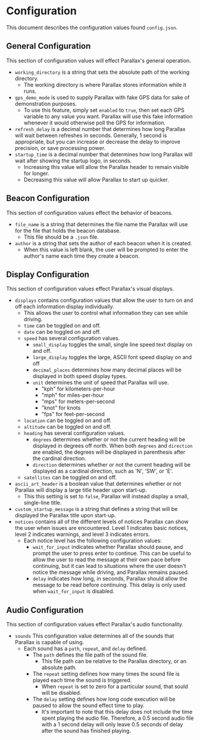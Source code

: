 # Configuration

This document describes the configuration values found `config.json`.


## General Configuration

This section of configuration values will effect Parallax's general operation.

- `working_directory` is a string that sets the absolute path of the working directory.
    - The working directory is where Parallax stores information while it runs.
- `gps_demo_mode` is used to supply Parallax with fake GPS data for sake of demonstration purposes.
    - To use this feature, simply set `enabled` to `true`, then set each GPS variable to any value you want. Parallax will use this fake information whenever it would otherwise poll the GPS for information.
- `refresh_delay` is a decimal number that determines how long Parallax will wait between refreshes in seconds. Generally, 1 second is appropriate, but you can increase or decrease the delay to improve precision, or save processing power.
- `startup_time` is a decimal number that determines how long Parallax will wait after showing the startup logo, in seconds.
    - Increasing this value will allow the Parallax header to remain visible for longer.
    - Decreasing this value will allow Parallax to start up quicker.


## Beacon Configuration

This section of configuration values effect the behavior of beacons.

- `file_name` is a string that determines the file name the Parallax will use for the file that holds the beacon database.
    - This file should be a `.json` file.
- `author` is a string that sets the author of each beacon when it is created.
    - When this value is left blank, the user will be prompted to enter the author's name each time they create a beacon.


## Display Configuration

This section of configuration values effect Parallax's visual displays.

- `displays` contains configuration values that allow the user to turn on and off each information display individually.
    - This allows the user to control what information they can see while driving.
    - `time` can be toggled on and off.
    - `date` can be toggled on and off.
    - `speed` has several configuration values.
        - `small_display` toggles the small, single line speed text display on and off.
        - `large_display` toggles the large, ASCII font speed display on and off
        - `decimal_places` determines how many decimal places will be displayed in both speed display types.
        - `unit` determines the unit of speed that Parallax will use.
            - "kph" for kilometers-per-hour
            - "mph" for miles-per-hour
            - "mps" for meters-per-second
            - "knot" for knots
            - "fps" for feet-per-second
    - `location` can be toggled on and off.
    - `altitude` can be toggled on and off.
    - `heading` has several configuration values.
        - `degrees` determines whether or not the current heading will be displayed in degrees off north. When both `degrees` and `direction` are enabled, the degrees will be displayed in parenthesis after the cardinal direction.
        - `direction` determines whether or not the current heading will be displayed as a cardinal direction, such as 'N', 'SW', or 'E'.
    - `satellites` can be toggled on and off.
- `ascii_art_header` is a boolean value that determines whether or not Parallax will display a large title header upon start-up.
    - This this setting is set to `false`, Parallax will instead display a small, single-line title.
- `custom_startup_message` is a string that defines a string that will be displayed the Parallax title upon start-up.
- `notices` contains all of the different levels of notices Parallax can show the user when issues are encountered. Level 1 indicates basic notices, level 2 indicates warnings, and level 3 indicates errors.
    - Each notice level has the following configuration values:
        - `wait_for_input` indicates whether Parallax should pause, and prompt the user to press enter to continue. This can be useful to allow the user to read the message at their own pace before continuing, but it can lead to situations where the user doesn't notice the message while driving, and Parallax remains paused.
        - `delay` indicates how long, in seconds, Parallax should allow the message to be read before continuing. This delay is only used when `wait_for_input` is disabled.


## Audio Configuration

This section of configuration values effect Parallax's audio functionality.

- `sounds`
    This configuration value determines all of the sounds that Parallax is capable of using.
    - Each sound has a `path`, `repeat`, and `delay` defined.
        - The `path` defines the file path of the sound file.
            - This file path can be relative to the Parallax directory, or an absolute path.
        - The `repeat` setting defines how many times the sound file is played each time the sound is triggered.
            - When `repeat` is set to zero for a particular sound, that sould will be disabled.
        - The `delay` setting defines how long code execution will be paused to allow the sound effect time to play.
            - It's important to note that this delay does not include the time spent playing the audio file. Therefore, a 0.5 second audio file with a 1 second delay will only leave 0.5 seconds of delay after the sound has finished playing.

